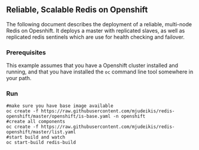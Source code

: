 ## Reliable, Scalable Redis on Openshift

The following document describes the deployment of a reliable, multi-node Redis on Opesnhift.  It deploys a master with replicated slaves, as well as replicated redis sentinels which are use for health checking and failover.

### Prerequisites

This example assumes that you have a Openshift cluster installed and running, and that you have installed the ```oc``` command line tool somewhere in your path.


### Run 

    #make sure you have base image available
    oc create -f https://raw.githubusercontent.com/mjudeikis/redis-openshift/master/openshift/is-base.yaml -n openshift
    #create all components
    oc create -f https://raw.githubusercontent.com/mjudeikis/redis-openshift/master/list.yaml
    #start build and watch 
    oc start-build redis-build
